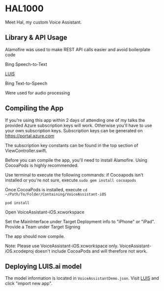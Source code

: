 # HAL1000
Meet Hal, my custom Voice Assistant. 

## Library & API Usage
Alamofire was used to make REST API calls easier and avoid boilerplate code

Bing Speech-to-Text

[LUIS](https://luis.ai)

Bing Text-to-Speech

Were used for audio processing

## Compiling the App
If you're using this app within 2 days of attending one of my talks the provided Azure subscription keys will work. 
Otherwise you'll have to use your own subscription keys. Subscription keys can be generated on https://portal.azure.com

The subscription key constants can be found in the top section of ViewController.swift. 

Before you can compile the app, you'll need to install Alamofire. Using CocoaPods is highly recommended. 

Use terminal to execute the following commands: 
if Cocoapods isn't installed or you're not sure, execute
`sudo gem install cocoapods`

Once CocoaPods is installed, execute
`cd ~/Path/To/Folder/Containing/VoiceAssistant-iOS`

`pod install`

Open VoiceAssistant-iOS.xcworkspace

Set the MainInterface under Target Deployment info to "iPhone" or "iPad". 
Provide a Team under Target Signing

The app should now compile. 

Note: Please use VoiceAssistant-iOS.xcworkspace only. 
VoiceAssistant-iOS.xcodeproj doesn't include CocoaPods and will therefore not work. 

## Deploying LUIS.ai model
The model information is located in `VoiceAssistantDemo.json`. 
Visit [LUIS](https://luis.ai) and click "import new app". 
